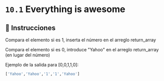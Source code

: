 # `10.1` Everything is awesome

## 📝 Instrucciones

Compara el elemento si es 1, inserta el número en el arreglo return_array

Compara el elemento si es 0, introduce "Yahoo" en el arreglo return_array (en lugar del número)

Ejemplo de la salida para [0,0,1,1,0]:

```bash
['Yahoo','Yahoo','1','1','Yahoo']
```
